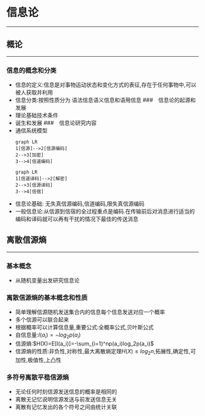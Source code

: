 # 信息论
----
## 概论
----
### 信息的概念和分类
* 信息的定义:信息是对事物运动状态和变化方式的表征,存在于任何事物中,可以被人获取并利用
* 信息分类:按照性质分为 语法信息语义信息和语用信息
###　信息论的起源和发展
* 理论基础技术条件
* 诞生和发展
###　信息论研究内容
* 通信系统模型
  ```mermaid
  graph LR
  1[信源]-->2[信源编码]
  2-->3[加密]
  3-->4[信道编码]
  ```
  ```mermaid
  graph LR
  1[信道译码]-->2[解密]
  2-->3[信源译码]
  3-->4[信宿]
  ```
* 信息论基础: 无失真信源编码,信道编码,限失真信源编码
* 一般信息论:从信源到信宿的全过程重点是编码.在传输前后对消息进行适当的编码和译码就可以再有干扰的情况下最佳的传送消息
## 离散信源熵
----
### 基本概念
* 从随机变量出发研究信息论
### 离散信源熵的基本概念和性质
* 简单理解信源随机发送集合内的信息每个信息发送对应一个概率
* 多个信源可以联合起来
* 根据概率可以计算信息量,重要公式:全概率公式,贝叶斯公式
* 自信息量:$I(a_i)=-log_2p(a_i)$
* 信源熵:$H(X)=E[I(a_i)]=-\sum_{i=1}^np(a_i)log_2p(a_i)$
* 信源熵的性质:非负性,对称性,最大离散熵定理$H(X)\leqslant log_2n$,拓展性,确定性,可加性,极值性,上凸性
### 多符号离散平稳信源熵
* 无论任何时刻信源发送信息的概率是相同的
* 离散无记忆说明信源发送与前发送信息无关
* 离散有记忆发出的各个符号之间由统计关联